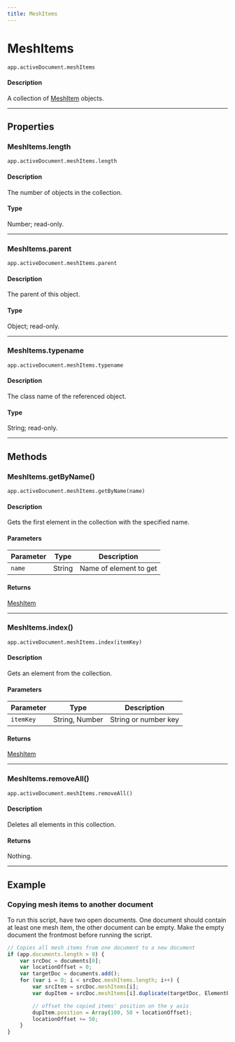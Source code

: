 ```yaml
---
title: MeshItems
---
```

# MeshItems

`app.activeDocument.meshItems`

#### Description

A collection of [MeshItem](.././MeshItem) objects.

---

## Properties

### MeshItems.length

`app.activeDocument.meshItems.length`

#### Description

The number of objects in the collection.

#### Type

Number; read-only.

---

### MeshItems.parent

`app.activeDocument.meshItems.parent`

#### Description

The parent of this object.

#### Type

Object; read-only.

---

### MeshItems.typename

`app.activeDocument.meshItems.typename`

#### Description

The class name of the referenced object.

#### Type

String; read-only.

---

## Methods

### MeshItems.getByName()

`app.activeDocument.meshItems.getByName(name)`

#### Description

Gets the first element in the collection with the specified name.

#### Parameters

| Parameter |  Type  |      Description       |
| --------- | ------ | ---------------------- |
| `name`    | String | Name of element to get |

#### Returns

[MeshItem](.././MeshItem)

---

### MeshItems.index()

`app.activeDocument.meshItems.index(itemKey)`

#### Description

Gets an element from the collection.

#### Parameters

| Parameter |      Type      |     Description      |
| --------- | -------------- | -------------------- |
| `itemKey` | String, Number | String or number key |

#### Returns

[MeshItem](.././MeshItem)

---

### MeshItems.removeAll()

`app.activeDocument.meshItems.removeAll()`

#### Description

Deletes all elements in this collection.

#### Returns

Nothing.

---

## Example

### Copying mesh items to another document

To run this script, have two open documents. One document should contain at least one mesh item, the other document can be empty. Make the empty document the frontmost before running the script.

```javascript
// Copies all mesh items from one document to a new document
if (app.documents.length > 0) {
    var srcDoc = documents[0];
    var locationOffset = 0;
    var targetDoc = documents.add();
    for (var i = 0; i < srcDoc.meshItems.length; i++) {
        var srcItem = srcDoc.meshItems[i];
        var dupItem = srcDoc.meshItems[i].duplicate(targetDoc, ElementPlacement.PLACEATEND);

        // offset the copied items' position on the y axis
        dupItem.position = Array(100, 50 + locationOffset);
        locationOffset += 50;
    }
}
```
